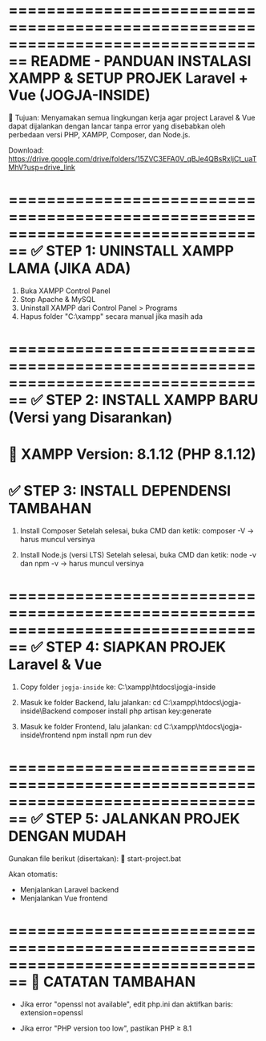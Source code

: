 ================================================================================
README - PANDUAN INSTALASI XAMPP & SETUP PROJEK Laravel + Vue (JOGJA-INSIDE)
================================================================================

📝 Tujuan:
Menyamakan semua lingkungan kerja agar project Laravel & Vue dapat dijalankan 
dengan lancar tanpa error yang disebabkan oleh perbedaan versi PHP, XAMPP, 
Composer, dan Node.js.

Download: 
https://drive.google.com/drive/folders/15ZVC3EFA0V_qBJe4QBsRxljCt_uaTMhV?usp=drive_link

================================================================================
✅ STEP 1: UNINSTALL XAMPP LAMA (JIKA ADA)
================================================================================
1. Buka XAMPP Control Panel
2. Stop Apache & MySQL
3. Uninstall XAMPP dari Control Panel > Programs
4. Hapus folder "C:\xampp" secara manual jika masih ada

================================================================================
✅ STEP 2: INSTALL XAMPP BARU (Versi yang Disarankan)
================================================================================
🧩 XAMPP Version: 8.1.12 (PHP 8.1.12)
================================================================================
✅ STEP 3: INSTALL DEPENDENSI TAMBAHAN
================================================================================
1. Install Composer
   Setelah selesai, buka CMD dan ketik:
   composer -V → harus muncul versinya

2. Install Node.js (versi LTS)
   Setelah selesai, buka CMD dan ketik:
   node -v dan npm -v → harus muncul versinya

================================================================================
✅ STEP 4: SIAPKAN PROJEK Laravel & Vue
================================================================================
1. Copy folder `jogja-inside` ke:
   C:\xampp\htdocs\jogja-inside

2. Masuk ke folder Backend, lalu jalankan:
   cd C:\xampp\htdocs\jogja-inside\Backend
   composer install
   php artisan key:generate

3. Masuk ke folder Frontend, lalu jalankan:
   cd C:\xampp\htdocs\jogja-inside\frontend
   npm install
   npm run dev

================================================================================
✅ STEP 5: JALANKAN PROJEK DENGAN MUDAH
================================================================================
Gunakan file berikut (disertakan):
📄 start-project.bat

Akan otomatis:
- Menjalankan Laravel backend
- Menjalankan Vue frontend

================================================================================
📌 CATATAN TAMBAHAN
================================================================================
- Jika error "openssl not available", edit php.ini dan aktifkan baris:
  extension=openssl

- Jika error "PHP version too low", pastikan PHP ≥ 8.1

